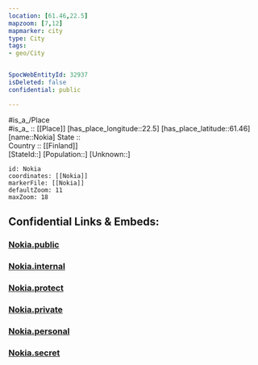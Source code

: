 ```yaml
---
location: [61.46,22.5] 
mapzoom: [7,12] 
mapmarker: city 
type: City
tags:
- geo/City


SpocWebEntityId: 32937
isDeleted: false
confidential: public

---
```

#is_a_/Place  
#is_a_ :: [[Place]] 
[has_place_longitude::22.5] 
[has_place_latitude::61.46] 
[name::Nokia] 
State ::  
Country :: [[Finland]]  
[StateId::] 
[Population::] 
[Unknown::] 


```leaflet
id: Nokia
coordinates: [[Nokia]] 
markerFile: [[Nokia]] 
defaultZoom: 11 
maxZoom: 18
```


## Confidential Links & Embeds: 

### [Nokia.public](/_public/\Earth\Continent\Europe\Europe~North\Finland\Provinces~Finland\Western_Finland\counties~Western_Finland\Satakunta\CityNokia.public.md) 

### [Nokia.internal](/_internal/\Earth\Continent\Europe\Europe~North\Finland\Provinces~Finland\Western_Finland\counties~Western_Finland\Satakunta\CityNokia.internal.md) 

### [Nokia.protect](/_protect/\Earth\Continent\Europe\Europe~North\Finland\Provinces~Finland\Western_Finland\counties~Western_Finland\Satakunta\CityNokia.protect.md) 

### [Nokia.private](/_private/\Earth\Continent\Europe\Europe~North\Finland\Provinces~Finland\Western_Finland\counties~Western_Finland\Satakunta\CityNokia.private.md) 

### [Nokia.personal](/_personal/\Earth\Continent\Europe\Europe~North\Finland\Provinces~Finland\Western_Finland\counties~Western_Finland\Satakunta\CityNokia.personal.md) 

### [Nokia.secret](/_secret/\Earth\Continent\Europe\Europe~North\Finland\Provinces~Finland\Western_Finland\counties~Western_Finland\Satakunta\CityNokia.secret.md)

